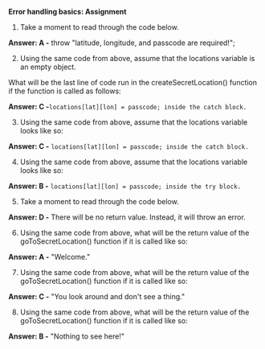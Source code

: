 **Error handling basics: Assignment**

1.  Take a moment to read through the code below.

**Answer: A -** throw "latitude, longitude, and passcode are required!";

2.  Using the same code from above, assume that the locations variable is an empty object.

What will be the last line of code run in the createSecretLocation() function if the function is called as follows:

**Answer: C -**`locations[lat][lon] = passcode; inside the catch block.`

3. Using the same code from above, assume that the locations variable looks like so:

**Answer:  C -** `locations[lat][lon] = passcode; inside the catch block.` 

4. Using the same code from above, assume that the locations variable looks like so:

**Answer: B -** `locations[lat][lon] = passcode; inside the try block.`

5. Take a moment to read through the code below.

**Answer: D -** There will be no return value. Instead, it will throw an error.

6. Using the same code from above, what will be the return value of the goToSecretLocation() function if it is called like so:

**Answer: A -** "Welcome." 

7. Using the same code from above, what will be the return value of the goToSecretLocation() function if it is called like so:

**Answer: C -** "You look around and don't see a thing."

8. Using the same code from above, what will be the return value of the goToSecretLocation() function if it is called like so:

**Answer: B -** "Nothing to see here!"
